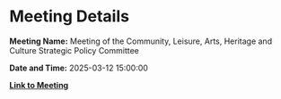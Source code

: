 # Meeting Details

**Meeting Name:** Meeting of the Community, Leisure, Arts, Heritage and Culture Strategic Policy Committee

**Date and Time:** 2025-03-12 15:00:00

**[Link to Meeting](https://www.limerick.ie/council/whats-on/meeting-of-the-community-leisure-arts-heritage-and-culture-strategic-policy)**
